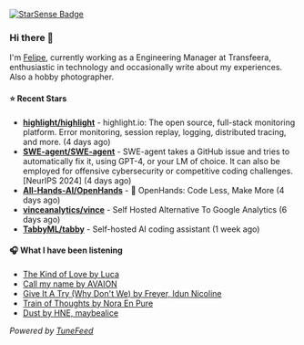 <a href="https://starsense.app/developer-types" target="_blank"><img src="https://starsense.app/api/badge/?user=valtlfelipe" alt="StarSense Badge"></a>

### Hi there 👋

I'm [Felipe](https://felipevm.com), currently working as a Engineering Manager at Transfeera, enthusiastic in technology and occasionally write about my experiences. Also a hobby photographer.

#### ⭐ Recent Stars
- **[highlight/highlight](https://github.com/highlight/highlight)** - highlight.io: The open source, full-stack monitoring platform. Error monitoring, session replay, logging, distributed tracing, and more. (4 days ago)
- **[SWE-agent/SWE-agent](https://github.com/SWE-agent/SWE-agent)** - SWE-agent takes a GitHub issue and tries to automatically fix it, using GPT-4, or your LM of choice. It can also be employed for offensive cybersecurity or competitive coding challenges. [NeurIPS 2024]  (4 days ago)
- **[All-Hands-AI/OpenHands](https://github.com/All-Hands-AI/OpenHands)** - 🙌 OpenHands: Code Less, Make More (4 days ago)
- **[vinceanalytics/vince](https://github.com/vinceanalytics/vince)** - Self Hosted Alternative To Google Analytics (6 days ago)
- **[TabbyML/tabby](https://github.com/TabbyML/tabby)** - Self-hosted AI coding assistant (1 week ago)

#### 🎧 What I have been listening
- [The Kind of Love by Luca](https://open.spotify.com/track/7CyStHLAihLyfUX738UElG)
- [Call my name by AVAION](https://open.spotify.com/track/1mPhj6VWS4BsLQumiXcQXG)
- [Give It A Try (Why Don&#39;t We) by Freyer, Idun Nicoline](https://open.spotify.com/track/0zd56qb1rPeB5kyWZKGZbX)
- [Train of Thoughts by Nora En Pure](https://open.spotify.com/track/1OoJQao2C0rvcUpr2BqgaM)
- [Dust by HNE, maybealice](https://open.spotify.com/track/13R5q2nJrYuUEHy0l7fSt9)

_Powered by [TuneFeed](https://tunefeed.app?ref=github.com)_


